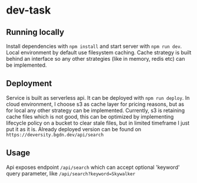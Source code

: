 # dev-task

## Running locally

Install dependencies with `npm install` and start server with `npm run dev`.
Local environment by default use filesystem caching. Cache strategy is built behind an interface so any other strategies (like in memory, redis etc) can be implemented.

## Deployment

Service is built as serverless api. It can be deployed with `npm run deploy`. In cloud environment, I choose s3 as cache layer for pricing reasons, but as for local any other strategy can be implemented. Currently, s3 is retaining cache files which is not good, this can be optimized by implementing lifecycle policy on a bucket to clear stale files, but in limited timeframe I just put it as it is.
Already deployed version can be found on `https://deversity.bgdn.dev/api/search`

## Usage

Api exposes endpoint `/api/search` which can accept optional 'keyword' query parameter, like `/api/search?keyword=Skywalker`
